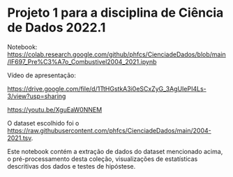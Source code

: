# Projeto 1 para a disciplina de Ciência de Dados 2022.1

Notebook: https://colab.research.google.com/github/phfcs/CienciadeDados/blob/main/IF697_Pre%C3%A7o_Combustivel2004_2021.ipynb


Vídeo de apresentação: 

https://drive.google.com/file/d/1TtHGstkA3i0eSCxZyG_3AgUIePI4Ls-3/view?usp=sharing 


https://youtu.be/XguEaW0NNEM

O dataset escolhido foi o https://raw.githubusercontent.com/phfcs/CienciadeDados/main/2004-2021.tsv. 

Este notebook contém a extração de dados do dataset mencionado acima, o pré-processamento desta coleção, visualizações de estatísticas descritivas dos dados e testes de hipóstese.
